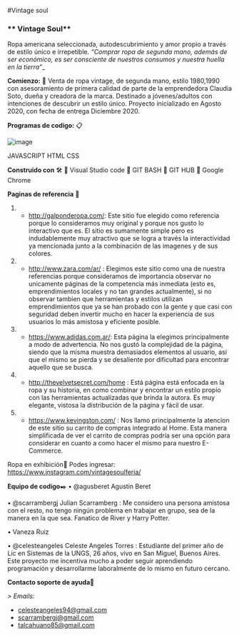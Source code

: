 #Vintage  soul

### ** Vintage Soul**  
Ropa americana seleccionada, autodescubrimiento y amor propio a través de estilo único e irrepetible. _“Comprar ropa de segunda mano, además de ser económico, es ser consciente de nuestros consumos y nuestra huella en la tierra”__

**Comienzo:** 💾
Venta de ropa vintage, de segunda mano, estilo 1980,1990 con asesoramiento de primera calidad de parte de la emprendedora Claudia Soto, dueña y creadora de la marca. Destinado a jóvenes/adultos con intenciones de descubrir un estilo único. 
Proyecto inicializado en Agosto 2020, con fecha de entrega Diciembre 2020.

**Programas de codigo:** 📋

![image](https://user-images.githubusercontent.com/69014507/90286755-dcb5bc80-de4c-11ea-9a77-e012bd8e96cf.png)


JAVASCRIPT   HTML   CSS

**Construido con** 🛠️
	Visual Studio code
	GIT BASH 
	GIT HUB
	Google Chrome


**Paginas de referencia** :100: 
1. - http://galponderopa.com/: Este sitio fue elegido como referencia porque lo consideramos muy original y porque nos gusto lo interactivo que es. El sitio es sumamente simple pero es indudablemente muy atractivo que se logra a través la interactividad ya mencionada junto a la combinación de las imagenes y de sus colores.  
2. - http://www.zara.com/ar/ : Elegimos este sitio como una de nuestra referencias porque consideramos de importancia observar no unicamente páginas de la competencia más inmediata (esto es, emprendimientos locales y no tan grandes actualmente), si no observar tambien que herramientas y estilos utilizan emprendimientos que ya se han probado con la gente y que casi con seguridad deben invertir mucho en hacer la experiencia de sus usuarios lo más amistosa y eficiente posible.
3. - https://www.adidas.com.ar/: Esta página la elegimos principalmente a modo de advertencia. No nos gustó la complejidad de la página, siendo que la misma muestra demasiados elementos al usuario, asi que el mismo se pierda y se desaliente por dificultad para encontrar aquello que se busca.
4. - http://thevelvetsecret.com/home  : Está página está enfocada en la ropa y su historia, en como combinar y encontrar un estilo propio con las herramientas actualizadas que brinda la autora. Es muy elegante, vistosa la distribución de la página y fácil de usar. 
5. - https://www.kevingston.com/ : Nos llamo principalmente la atencion de este sitio su carrito de compras integrado al Home. Esta manera simplificada de ver el carrito de compras podría ser una opción para considerar en cuanto a como hacer el mismo para nuestro E-Commerce.

Ropa en exhibición📖
Podes ingresar:  https://www.instagram.com/vintagesoulferia/ 

**Equipo de codigo**✒️
•	@agusberet  Agustin Beret 

•	@scarrambergj Julian Scarramberg : Me considero una persona amistosa con el resto, no tengo ningún problema en trabajar en grupo, sea de la manera en la que sea. Fanatico de River y Harry Potter. 

•	Vaneza Ruiz

•	@celesteangeles Celeste Angeles Torres : Estudiante del primer año de Lic en Sistemas de la UNGS, 26 años, vivo en San Miguel, Buenos Aires. Este proyecto me incentiva mucho a poder seguir aprendiendo programación y desarrollarme laboralmente de lo mismo en futuro cercano.


**Contacto soporte de ayuda**📄

_> Emails:_

- celesteangeles94@gmail.com 
- scarrambergj@gmail.com
- talcahuano85@gmail.com
